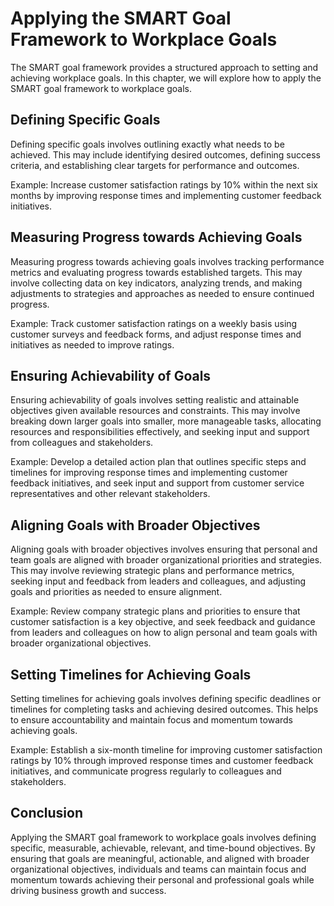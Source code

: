 Applying the SMART Goal Framework to Workplace Goals
================================================================================================

The SMART goal framework provides a structured approach to setting and achieving workplace goals. In this chapter, we will explore how to apply the SMART goal framework to workplace goals.

Defining Specific Goals
-----------------------

Defining specific goals involves outlining exactly what needs to be achieved. This may include identifying desired outcomes, defining success criteria, and establishing clear targets for performance and outcomes.

Example: Increase customer satisfaction ratings by 10% within the next six months by improving response times and implementing customer feedback initiatives.

Measuring Progress towards Achieving Goals
------------------------------------------

Measuring progress towards achieving goals involves tracking performance metrics and evaluating progress towards established targets. This may involve collecting data on key indicators, analyzing trends, and making adjustments to strategies and approaches as needed to ensure continued progress.

Example: Track customer satisfaction ratings on a weekly basis using customer surveys and feedback forms, and adjust response times and initiatives as needed to improve ratings.

Ensuring Achievability of Goals
-------------------------------

Ensuring achievability of goals involves setting realistic and attainable objectives given available resources and constraints. This may involve breaking down larger goals into smaller, more manageable tasks, allocating resources and responsibilities effectively, and seeking input and support from colleagues and stakeholders.

Example: Develop a detailed action plan that outlines specific steps and timelines for improving response times and implementing customer feedback initiatives, and seek input and support from customer service representatives and other relevant stakeholders.

Aligning Goals with Broader Objectives
--------------------------------------

Aligning goals with broader objectives involves ensuring that personal and team goals are aligned with broader organizational priorities and strategies. This may involve reviewing strategic plans and performance metrics, seeking input and feedback from leaders and colleagues, and adjusting goals and priorities as needed to ensure alignment.

Example: Review company strategic plans and priorities to ensure that customer satisfaction is a key objective, and seek feedback and guidance from leaders and colleagues on how to align personal and team goals with broader organizational objectives.

Setting Timelines for Achieving Goals
-------------------------------------

Setting timelines for achieving goals involves defining specific deadlines or timelines for completing tasks and achieving desired outcomes. This helps to ensure accountability and maintain focus and momentum towards achieving goals.

Example: Establish a six-month timeline for improving customer satisfaction ratings by 10% through improved response times and customer feedback initiatives, and communicate progress regularly to colleagues and stakeholders.

Conclusion
----------

Applying the SMART goal framework to workplace goals involves defining specific, measurable, achievable, relevant, and time-bound objectives. By ensuring that goals are meaningful, actionable, and aligned with broader organizational objectives, individuals and teams can maintain focus and momentum towards achieving their personal and professional goals while driving business growth and success.
